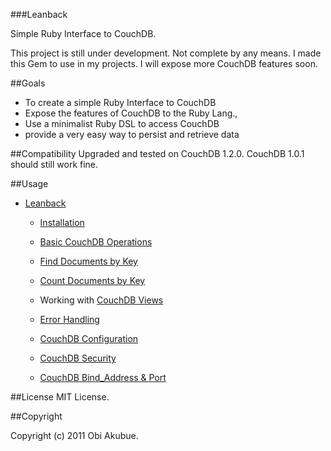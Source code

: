 ###Leanback

Simple Ruby Interface to CouchDB. 

This project is still under development. Not complete by any means. I made this Gem to use in my projects. I will expose more CouchDB features soon.

##Goals
* To create a simple Ruby Interface to CouchDB
* Expose the features of CouchDB to the Ruby Lang., 
* Use a minimalist Ruby DSL to access CouchDB
* provide a very easy way to persist and retrieve data

##Compatibility
Upgraded and tested on CouchDB 1.2.0. CouchDB 1.0.1 should still work fine. 

##Usage


* [Leanback](http://www.whisperservers.com/leanback/leanback/)

   + [Installation](http://www.whisperservers.com/leanback/leanback/installation/) 
 
   + [Basic CouchDB Operations](http://www.whisperservers.com/leanback/basic-couchdb-operations/)
   
   + [Find Documents by Key](http://www.whisperservers.com/leanback/find-documents-by-key/)

   + [Count Documents by Key](http://www.whisperservers.com/leanback/count-documents-by-key/)

   + Working with [CouchDB Views](http://www.whisperservers.com/leanback/design-documents-and-permanent-views/)

   + [Error Handling](http://www.whisperservers.com/leanback/error-handling/)
   
   + [CouchDB Configuration](http://www.whisperservers.com/leanback/couchdb-configuration/) 
   
   + [CouchDB Security](http://www.whisperservers.com/leanback/couchdb-security/) 
   
   + [CouchDB Bind_Address & Port](http://www.whisperservers.com/leanback/setting-the-bind_address-port/) 

##License
MIT License.

##Copyright

Copyright (c) 2011 Obi Akubue. 


